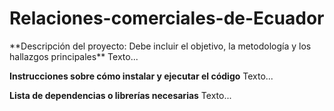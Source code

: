 # Relaciones-comerciales-de-Ecuador

<p>
**Descripción del proyecto: Debe incluir el objetivo, la metodología y los
hallazgos principales**
Texto...

**Instrucciones sobre cómo instalar y ejecutar el código**
Texto...

**Lista de dependencias o librerías necesarias**
Texto...
